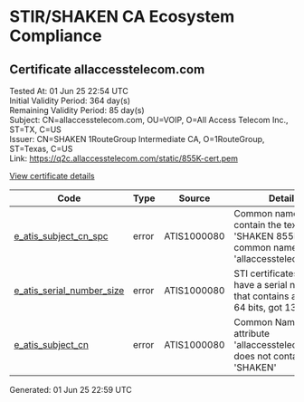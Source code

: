 # STIR/SHAKEN CA Ecosystem Compliance

## Certificate allaccesstelecom.com

Tested At: 01 Jun 25 22:54 UTC\
Initial Validity Period: 364 day(s)\
Remaining Validity Period: 85 day(s)\
Subject: CN=allaccesstelecom.com, OU=VOIP, O=All Access Telecom Inc., ST=TX, C=US\
Issuer: CN=SHAKEN 1RouteGroup Intermediate CA, O=1RouteGroup, ST=Texas, C=US\
Link: https://q2c.allaccesstelecom.com/static/855K-cert.pem

[View certificate details](https://x509.io/?cert=MIIC1jCCAnygAwIBAgICERkwCgYIKoZIzj0EAwIwYDELMAkGA1UEBhMCVVMxDjAMBgNVBAgMBVRleGFzMRQwEgYDVQQKDAsxUm91dGVHcm91cDErMCkGA1UEAwwiU0hBS0VOIDFSb3V0ZUdyb3VwIEludGVybWVkaWF0ZSBDQTAeFw0yNDA4MjYyMDE0MDNaFw0yNTA4MjUyMDE0MDNaMGoxCzAJBgNVBAYTAlVTMQswCQYDVQQIDAJUWDEgMB4GA1UECgwXQWxsIEFjY2VzcyBUZWxlY29tIEluYy4xDTALBgNVBAsMBFZPSVAxHTAbBgNVBAMMFGFsbGFjY2Vzc3RlbGVjb20uY29tMFkwEwYHKoZIzj0CAQYIKoZIzj0DAQcDQgAEcoYeLX0bTXmbmzCH97TnBv%2Bf%2BBSQU%2BNryT2nYprOePBNZz64nJwoEuXD6vErGs%2FWlcWpcC4BN2lN%2FuGGSh9aqqOCARowggEWMBYGCCsGAQUFBwEaBAowCKAGFgQ4NTVLMAwGA1UdEwEB%2FwQCMAAwHQYDVR0OBBYEFB2GPfFWcgIrT1SIfWbyfn0gAfwnMB8GA1UdIwQYMBaAFKdsSAmToL9B4BNhceYD7TWHHe6BMA4GA1UdDwEB%2FwQEAwIHgDCBhAYDVR0fBH0wezB5oD6gPIY6aHR0cHM6Ly9hdXRoZW50aWNhdGUtZXh0LWFwaS5pY29uZWN0aXYuY29tL2Rvd25sb2FkL3YxL2NybKI3pDUwMzELMAkGA1UEBhMCVVMxDzANBgNVBAoMBlNUSS1QQTETMBEGA1UEAwwKU1RJLVBBIENSTDAXBgNVHSAEEDAOMAwGCmCGSAGG%2FwkBAQQwCgYIKoZIzj0EAwIDSAAwRQIhAMPmR52LyZnPLx2wjaCIJs%2FP2b%2BhG7ibQ7vRU6L2fDOIAiAJ44KYJVC%2FhWOXsOecN6N%2FuCmaTynzc0yS%2BFilfudiBg%3D%3D)

| Code | Type | Source | Details |
|------|------|--------|---------|
| [e_atis_subject_cn_spc](../../ISSUES/e_atis_subject_cn_spc/README.md) | error | ATIS1000080 | Common name shall contain the text string 'SHAKEN 855K', but common name is 'allaccesstelecom.com' |
| [e_atis_serial_number_size](../../ISSUES/e_atis_serial_number_size/README.md) | error | ATIS1000080 | STI certificates shall have a serial number that contains at least 64 bits, got 13 |
| [e_atis_subject_cn](../../ISSUES/e_atis_subject_cn/README.md) | error | ATIS1000080 | Common Name attribute 'allaccesstelecom.com' does not contain 'SHAKEN' |


Generated: 01 Jun 25 22:59 UTC